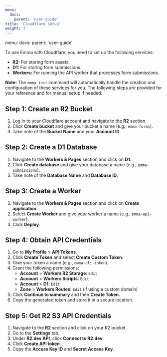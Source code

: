 ```yaml
---
menu:
  docs:
    parent: 'user-guide'
title: 'Cloudflare Setup'
weight: 3
---
```

menu:
  docs:
    parent: 'user-guide'

To use Emma with Cloudflare, you need to set up the following services:

- **R2:** For storing form assets.
- **D1:** For storing form submissions.
- **Workers:** For running the API worker that processes form submissions.

**Note:** The `emma init` command will automatically handle the creation and configuration of these services for you. The following steps are provided for your reference and for manual setup if needed.

## Step 1: Create an R2 Bucket

1.  Log in to your Cloudflare account and navigate to the **R2** section.
2.  Click **Create bucket** and give your bucket a name (e.g., `emma-forms`).
3.  Take note of the **Bucket Name** and your **Account ID**.

## Step 2: Create a D1 Database

1.  Navigate to the **Workers & Pages** section and click on **D1**.
2.  Click **Create database** and give your database a name (e.g., `emma-submissions`).
3.  Take note of the **Database Name** and **Database ID**.

## Step 3: Create a Worker

1.  Navigate to the **Workers & Pages** section and click on **Create application**.
2.  Select **Create Worker** and give your worker a name (e.g., `emma-api-worker`).
3.  Click **Deploy**.

## Step 4: Obtain API Credentials

1.  Go to **My Profile** > **API Tokens**.
2.  Click **Create Token** and select **Create Custom Token**.
3.  Give your token a name (e.g., `emma-cli-token`).
4.  Grant the following permissions:
    - **Account** > **Workers R2 Storage**: `Edit`
    - **Account** > **Workers Scripts**: `Edit`
    - **Account** > **D1**: `Edit`
    - **Zone** > **Workers Routes**: `Edit` (if using a custom domain)
5.  Click **Continue to summary** and then **Create Token**.
6.  Copy the generated token and store it in a secure location.

## Step 5: Get R2 S3 API Credentials

1.  Navigate to the **R2** section and click on your R2 bucket.
2.  Go to the **Settings** tab.
3.  Under **R2.dev API**, click **Connect to R2.dev**.
4.  Click **Create API token**.
5.  Copy the **Access Key ID** and **Secret Access Key**.

